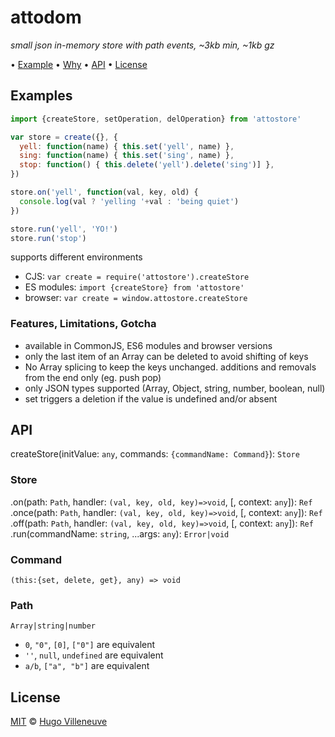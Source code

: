 # attodom

*small json in-memory store with path events, ~3kb min, ~1kb gz*

• [Example](#example) • [Why](#why) • [API](#api) • [License](#license)

## Examples

```javascript
import {createStore, setOperation, delOperation} from 'attostore'

var store = create({}, {
  yell: function(name) { this.set('yell', name) },
  sing: function(name) { this.set('sing', name) },
  stop: function() { this.delete('yell').delete('sing')] },
})

store.on('yell', function(val, key, old) {
  console.log(val ? 'yelling '+val : 'being quiet')
})

store.run('yell', 'YO!')
store.run('stop')
```

supports different environments
* CJS: `var create = require('attostore').createStore`
* ES modules: `import {createStore} from 'attostore'`
* browser: `var create = window.attostore.createStore`


### Features, Limitations, Gotcha

* available in CommonJS, ES6 modules and browser versions
* only the last item of an Array can be deleted to avoid shifting of keys
* No Array splicing to keep the keys unchanged. additions and removals from the end only (eg. push pop)
* only JSON types supported (Array, Object, string, number, boolean, null)
* set triggers a deletion if the value is undefined and/or absent


## API

createStore(initValue: `any`, commands: `{commandName: Command}`): `Store`

### Store

.on(path: `Path`, handler: `(val, key, old, key)=>void`, [, context: `any`]): `Ref`
.once(path: `Path`, handler: `(val, key, old, key)=>void`, [, context: `any`]): `Ref`
.off(path: `Path`, handler: `(val, key, old, key)=>void`, [, context: `any`]): `Ref`
.run(commandName: `string`, ...args: `any`): `Error|void`


### Command

`(this:{set, delete, get}, any) => void`


### Path

`Array|string|number`
* `0`, `"0"`, `[0]`, `["0"]` are equivalent
* `''`, `null`, `undefined` are equivalent
* `a/b`, `["a", "b"]` are equivalent

## License

[MIT](http://www.opensource.org/licenses/MIT) © [Hugo Villeneuve](https://github.com/hville)
